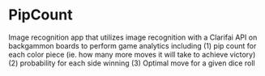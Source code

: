 # PipCount
Image recognition app that utilizes image recognition with a Clarifai API on backgammon boards to perform game analytics including (1) pip count for each color piece (ie. how many more moves it will take to achieve victory) (2) probability for each side winning (3) Optimal move for a given dice roll
